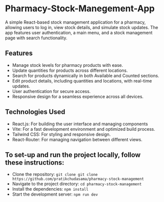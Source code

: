 # Pharmacy-Stock-Manegement-App

A simple React-based stock management application for a pharmacy, allowing users to log in, view stock details, and simulate stock updates. The app features user authentication, a main menu, and a stock management page with search functionality.

## Features
- Manage stock levels for pharmacy products with ease.
- Update quantities for products across different locations.
- Search for products dynamically in both Available and Counted sections.
- Edit product details, including quantities and locations, with real-time updates.
- User authentication for secure access.
- Responsive design for a seamless experience across all devices.

## Technologies Used
- React.js: For building the user interface and managing components
- Vite: For a fast development environment and optimized build process.
- Tailwind CSS: For styling and responsive design.
- React-Router: For managing navigation between different views.

## To set-up and run the project locally, follow these instructions:
- Clone the repository: `git clone git clone https://github.com/pratikchudasama/pharmacy-stock-management`
- Navigate to the project directory: `cd pharmacy-stock-management`
- Install the dependencies: `npm install`
- Start the development server: `npm run dev`
